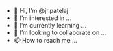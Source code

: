 - 👋 Hi, I’m @jhpatelaj
- 👀 I’m interested in ...
- 🌱 I’m currently learning ...
- 💞️ I’m looking to collaborate on ...
- 📫 How to reach me ...

<!---
jhpatelaj/jhpatelaj is a ✨ special ✨ repository because its `README.md` (this file) appears on your GitHub profile.
You can click the Preview link to take a look at your changes.
--->
